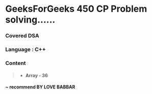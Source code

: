 # GeeksForGeeks 450 CP Problem solving......

### Covered DSA 

### Language : C++

### Content 
> * ####  Array - 36

#### ~ recommend BY LOVE BABBAR

